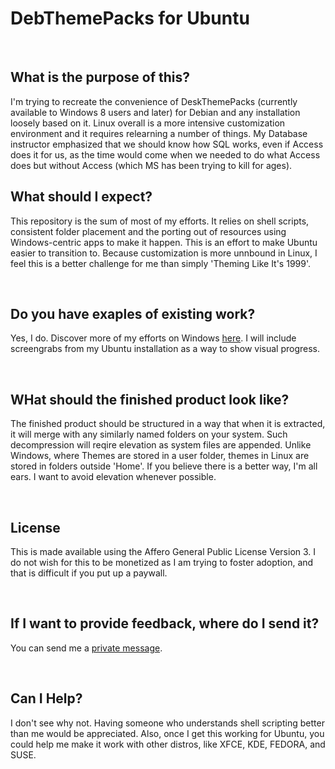 
<body>
<h1>DebThemePacks for Ubuntu</h1>
  <br />
  <h2>What is the purpose of this?</h2>
<p>
I'm trying to recreate the convenience of DeskThemePacks (currently available to Windows 8 users and later) for Debian and any installation loosely based on it. Linux overall is a more intensive customization environment and it requires relearning a number of things. My Database instructor emphasized that we should know how SQL works, even if Access does it for us, as the time would come when we needed to do what Access does but without Access (which MS has been trying to kill for ages).
</p>
</p>
<h2>What should I expect?</h2>
<p>This repository is the sum of most of my efforts. It relies on shell scripts, consistent folder placement and the porting out of resources using Windows-centric apps to make it happen. This is an effort to make Ubuntu easier to transition to. Because customization is more unnbound in Linux, I feel this is a better challenge for me than simply 'Theming Like It's 1999'.</p> <br />
<h2>Do you have exaples of existing work?</h2>
<p id="outset">Yes, I do. Discover more of my efforts on Windows <a href="https://www.deviantart.com/masstransitkrow/gallery/63454312/deskthemepacks" title="DeskThemePack Gallery | MassTransitKrow on DeviantArt" target="_blank">here</a>. I will include screengrabs from my Ubuntu installation as a way to show visual progress.</p><br />
<h2>WHat should the finished product look like?</h2>
<p>The finished product should be structured in a way that when it is extracted, it will merge with any similarly named folders on your system. Such decompression will reqire elevation as system files are appended. Unlike Windows, where Themes are stored in a user folder, themes in Linux are stored in folders outside 'Home'. If you believe there is a better way, I'm all ears. I want to avoid elevation whenever possible.</p><br />
<h2>License</h2>
<p>This is made available using the Affero General Public License Version 3. I do not wish for this to be monetized as I am trying to foster adoption, and that is difficult if you put up a paywall.</p><br />
<h2>If I want to provide feedback, where do I send it?</h2>
<p>You can send me a <a href="mailto:masstransitkrow@pm.me?subject=[Feedback]" title="" target="_blank">private message</a>.</p> <br />
<h2>Can I Help?</h2>
<p>I don't see why not. Having someone who understands shell scripting better than me would be appreciated. Also, once I get this working for Ubuntu, you could help me make it work with other distros, like XFCE, KDE, FEDORA, and SUSE.</p>
</div>
<br /> <br />
</body>
</html>
